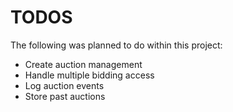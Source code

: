 # TODOS

The following was planned to do within this project:

* Create auction management
* Handle multiple bidding access
* Log auction events
* Store past auctions
